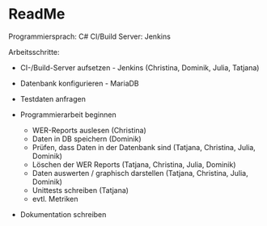 ﻿ReadMe
===================


Programmiersprach: C#
CI/Build Server: Jenkins


Arbeitsschritte:

- CI-/Build-Server aufsetzen - Jenkins (Christina, Dominik, Julia, Tatjana)
- Datenbank konfigurieren - MariaDB
- Testdaten anfragen
- Programmierarbeit beginnen
	- WER-Reports auslesen (Christina)
	- Daten in DB speichern (Dominik)
	- Prüfen, dass Daten in der Datenbank sind (Tatjana, Christina, Julia, Dominik)
	- Löschen der WER Reports (Tatjana, Christina, Julia, Dominik)
	- Daten auswerten / graphisch darstellen (Tatjana, Christina, Julia, Dominik)
	- Unittests schreiben (Tatjana)
	- evtl. Metriken

- Dokumentation schreiben